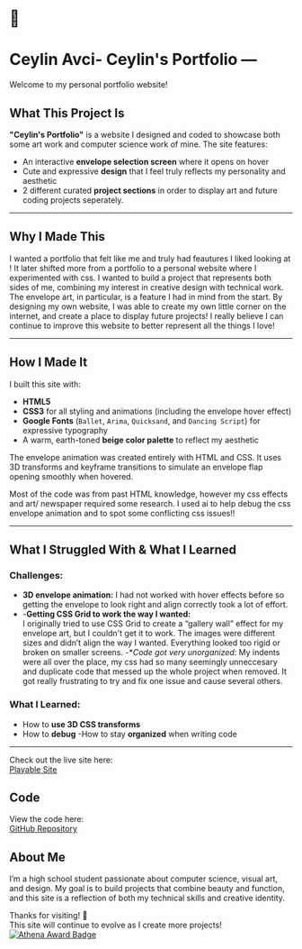 
# 🌿 
# Ceylin Avci- Ceylin's Portfolio — 

Welcome to my personal portfolio website! 

##  What This Project Is

**"Ceylin's Portfolio"** is a website I designed and coded to showcase both some art work and computer science work of mine. The site features:

- An interactive **envelope selection screen** where it opens on hover 
- Cute and expressive **design** that I feel truly reflects my personality and aesthetic
- 2 different curated **project sections** in order to display art and future coding projects seperately. 

---

##  Why I Made This

I wanted a portfolio that felt like me and truly had feautures I liked looking at ! It later shifted more from a portfolio to a personal website where I experimented with css. I wanted to build a project that represents both sides of me, combining my interest in creative design with technical work. The envelope art, in particular, is a feature I had in mind from the start. By designing my own website, I was able to create my own little corner on the internet, and create a place to display future projects! I really believe I can continue to improve this website to better represent all the things I love!

---

##  How I Made It

I built this site with:

- **HTML5** 
- **CSS3** for all styling and animations (including the envelope hover effect)
- **Google Fonts** (`Ballet`, `Arima`, `Quicksand`, and `Dancing Script`) for expressive typography
- A warm, earth-toned **beige color palette** to reflect my aesthetic

The envelope animation was created entirely with HTML and CSS. It uses 3D transforms and keyframe transitions to simulate an envelope flap opening smoothly when hovered.

Most of the code was from past HTML knowledge, however my css effects and art/ newspaper required some research. I used ai to help debug the css envelope animation and to spot some conflicting css issues!!


---

##  What I Struggled With & What I Learned

### Challenges:
- **3D envelope animation:** I had not worked with hover effects before so getting the envelope to look right and align correctly took a lot of effort. 
- -**Getting CSS Grid to work the way I wanted:**  
  I originally tried to use CSS Grid to create a “gallery wall” effect for my envelope art, but I couldn't get it to work. The images were different sizes and didn’t align the way I wanted. Everything looked too rigid or broken on smaller screens. 
-**Code got very unorganized:*
My indents were all over the place, my css had so many seemingly unneccesary and duplicate code that messed up the whole project when removed. It got really frustrating to try and fix one issue and cause several others. 

### What I Learned:
- How to **use 3D CSS transforms** 
- How to **debug** 
-How to stay **organized** when writing code

---

Check out the live site here:  
[Playable Site](https://luvceylin.github.io/ceylinavci/)

## Code

View the code here:  
[GitHub Repository](https://github.com/luvceylin/ceylinavci)

##  About Me

I’m a high school student passionate about computer science, visual art, and design. My goal is to build projects that combine beauty and function, and this site is a reflection of both my technical skills and creative identity.


Thanks for visiting! 💌  
This site will continue to evolve as I create more projects!
[![Athena Award Badge](https://img.shields.io/endpoint?url=https%3A%2F%2Faward.athena.hackclub.com%2Fapi%2Fbadge)](https://award.athena.hackclub.com?utm_source=readme)
